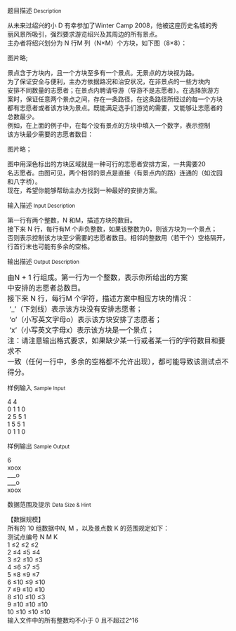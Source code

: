 <div class="panel panel-default">
<div class="area-title">
<span>
题目描述
<small>Description</small>
</span></div>
<div class="panel-body">

<p><span style="">从未来过绍兴的小 D 有幸参加了Winter Camp 2008，他被这座历史名城的秀</span><br><span style="">丽风景所吸引，强烈要求游览绍兴及其周边的所有景点。</span><br><span style="">主办者将绍兴划分为 N 行M 列（N×M）个方块，如下图（8×8）：</span></p>
<p><span style="">图片略;</span></p>
<p><span style="">景点含于方块内，且一个方块至多有一个景点。无景点的方块视为路。</span><br><span style="">为了保证安全与便利，主办方依据路况和治安状况，在非景点的一些方块内</span><br><span style="">安排不同数量的志愿者；在景点内聘请导游（导游不是志愿者）。在选择旅游方</span><br><span style="">案时，保证任意两个景点之间，存在一条路径，在这条路径所经过的每一个方块</span><br><span style="">都有志愿者或者该方块为景点。既能满足选手们游览的需要，又能够让志愿者的</span><br><span style="">总数最少。</span><br><span style="">例如，在上面的例子中，在每个没有景点的方块中填入一个数字，表示控制</span><br><span style="">该方块最少需要的志愿者数目：</span></p>
<p><span style="">图片略；</span></p>
<p><span style="">图中用深色标出的方块区域就是一种可行的志愿者安排方案，一共需要20</span><br><span style="">名志愿者。由图可见，两个相邻的景点是直接（有景点内的路）连通的（如沈园</span><br><span style="">和八字桥）。</span><br><span style="">现在，希望你能够帮助主办方找到一种最好的安排方案。</span></p>

</div>
</div>

<div class="panel panel-default">
<div class="area-title">
<span>
输入描述
<small>Input Description</small>
</span></div>
<div class="panel-body">
<p><span style="">第一行有两个整数，N 和M，描述方块的数目。</span><br><span style="">接下来 N 行，每行有M 个非负整数，如果该整数为0，则该方块为一个景点；</span><br><span style="">否则表示控制该方块至少需要的志愿者数目。相邻的整数用（若干个）空格隔开，</span><br><span style="">行首行末也可能有多余的空格。</span></p>

</div>
</div>
<div  class="panel panel-default">
<div class="area-title">
<span>
输出描述
<small>Output Description</small>
</span></div>
<div class="panel-body">

<p><span style="font-size: medium;">由N + 1 行组成。第一行为一个整数，表示你所给出的方案</span><br /><span style="font-size: medium;">中安排的志愿者总数目。</span><br /><span style="font-size: medium;">接下来 N 行，每行M 个字符，描述方案中相应方块的情况：</span><br /><span style="font-size: medium;">&nbsp;&lsquo;_&rsquo;（下划线）表示该方块没有安排志愿者；</span><br /><span style="font-size: medium;">&nbsp;&lsquo;o&rsquo;（小写英文字母o）表示该方块安排了志愿者；</span><br /><span style="font-size: medium;">&nbsp;&lsquo;x&rsquo;（小写英文字母x）表示该方块是一个景点；</span><br /><span style="font-size: medium;">注：请注意输出格式要求，如果缺少某一行或者某一行的字符数目和要求不</span><br /><span style="font-size: medium;">一致（任何一行中，多余的空格都不允许出现），都可能导致该测试点不得分。</span></p>

</div>
</div>


<div class="panel panel-default">
<div class="area-title">
<span>
样例输入
<small>Sample Input</small>
</span></div>
<div class="panel-body">
<p>4 4<br>0 1 1 0<br>2 5 5 1<br>1 5 5 1<br>0 1 1 0</p>

</div>
</div>

<div class="panel panel-default">
<div class="area-title">
<span>
样例输出
<small>Sample Output</small>
</span></div>
<div class="panel-body">
<p>6<br>xoox<br>___o<br>___o<br>xoox</p>

</div>
</div>

<div class="panel panel-default">
<div class="area-title">
<span>
数据范围及提示
<small>Data Size & Hint</small>
</span></div>
<div class="panel-body">
<p><span style="">【数据规模】</span><br><span style="">所有的 10 组数据中N, M ，以及景点数 K 的范围规定如下：</span><br><span style="">测试点编号 N M K</span><br><span style="">1 ≤2 ≤2 ≤2</span><br><span style="">2 ≤4 ≤5 ≤4</span><br><span style="">3 ≤2 ≤10 ≤3</span><br><span style="">4 ≤6 ≤7 ≤5</span><br><span style="">5 ≤8 ≤9 ≤7</span><br><span style="">6 ≤10 ≤9 ≤10</span><br><span style="">7 ≤9 ≤10 ≤10</span><br><span style="">8 ≤10 ≤10 ≤3</span><br><span style="">9 ≤10 ≤10 ≤10</span><br><span style="">10 ≤10 ≤10 ≤10</span><br><span style="">输入文件中的所有整数均不小于 0 且不超过2^16</span></p>
</div>
</div>